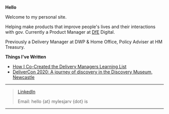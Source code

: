 **Hello**

Welcome to my personal site. 

Helping make products that improve people's lives and their interactions with gov. Currently a Product Manager at [DfE](https://www.gov.uk/government/organisations/department-for-education) Digital. 

Previously a Delivery Manager at DWP & Home Office, Policy Adviser at HM Treasury.

**Things I've Written**

- [How I Co-Created the Delivery Managers Learning List](https://digitalpeople.blog.gov.uk/2020/05/15/how-i-co-created-the-delivery-managers-learning-list/)
- [DeliverCon 2020: A journey of discovery in the Discovery Museum, Newcastle](https://digitalpeople.blog.gov.uk/2020/04/30/delivercon-2020-a-journey-of-discovery-in-the-discovery-museum-newcastle/)

***

> [LinkedIn](https://www.linkedin.com/in/mylesjarvis/)
>
> Email: hello {at} mylesjarv {dot} is

***
<!-- ![DfE Digital](https://mylesjarvis.github.io/Logo.jpg) -->
